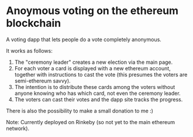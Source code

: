 # Anoymous voting on the ethereum blockchain
A voting dapp that lets people do a vote completely anonymous.

It works as follows:

1. The "ceremony leader" creates a new election via the main page.
2. For each voter a card is displayed with a new ethereum account,
   together with instructions to cast the vote (this presumes the
   voters are semi-ethereum savvy).
3. The intention is to distribute these cards among the voters without anyone knowing who has which card, not even the ceremony leader.
4. The voters can cast their votes and the dapp site tracks the progress.

There is also the possibility to make a small donation to me :)

Note: Currently deployed on Rinkeby (so not yet to the main ethereum network).
